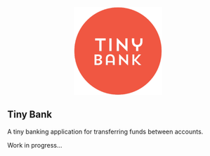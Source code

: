 <p align="center">
<img src="https://github.com/LinguisticMystic/tiny-bank/raw/main/public/img/logo.png" width="200">
</p>

## Tiny Bank

A tiny banking application for transferring funds between accounts.

Work in progress...
